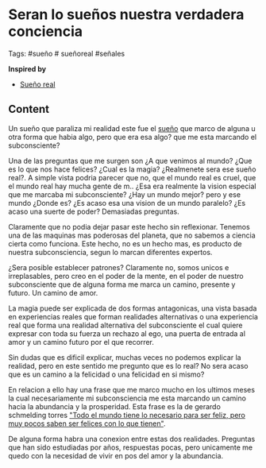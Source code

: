 # Seran lo sueños nuestra verdadera conciencia

Tags: #sueño # sueñoreal #señales

**Inspired by**
- [Sueño real](../../bibliography/notes/20220518081018_un-sueño-real-en-el-palacion-de-una-mujer.md)
  
## Content

Un sueño que paraliza mi realidad este fue el [sueño](../../bibliography/notes/20220518081018_un-sueño-real-en-el-palacion-de-una-mujer.md) que marco de alguna u otra forma que habia algo, pero que era esa algo? que me esta marcando el subconsciente?

Una de las preguntas que me surgen son ¿A que venimos al mundo? ¿Que es lo que nos hace felices? ¿Cual es la magia? ¿Realmenete sera ese sueño real?. A simple vista podria parecer que no, que el mundo real es cruel, que el mundo real hay mucha gente de m.. ¿Esa era realmente la vision especial que me marcaba mi subconsciente? ¿Hay un mundo mejor? pero y ese mundo ¿Donde es? ¿Es acaso esa una vision de un mundo paralelo? ¿Es acaso una suerte de poder? Demasiadas preguntas.

Claramente que no podia dejar pasar este hecho sin reflexionar. Tenemos una de las maquinas mas poderosas del planeta, que no sabemos a ciencia cierta como funciona. Este hecho, no es un hecho mas, es producto de nuestra subconsciencia, segun lo marcan diferentes expertos.

¿Sera posible establecer patrones? Claramente no, somos unicos e irreplasables, pero creo en el poder de la mente, en el poder de nuestro subconsciente que de alguna forma me marca un camino, presente y futuro. Un camino de amor.

La magia puede ser explicada de dos formas antagonicas, una vista basada en experiencias reales que forman realidades alternativas o una experiencia real que forma una realidad alternativa del subconsciente el cual quiere expresar con toda su fuerza un rechazo al ego, una puerta de entrada al amor y un camino futuro por el que recorrer.

Sin dudas que es dificil explicar, muchas veces no podemos explicar la realidad, pero en este sentido me pregunto que es lo real? No sera acaso que es un camino a la felicidad o una felicidad en si mismo? 

En relacion a ello hay una frase que me marco mucho en los ultimos meses la cual necesariamente mi subconsciencia me esta marcando un camino hacia la abundancia y la prosperidad. Esta frase es la de gerardo schmelding torres ["Todo el mundo tiene lo necesario para ser feliz, pero muy pocos saben ser felices con lo que tienen"](../../bibliography/quote/20220518075921_todo-el-mundo-tiene-lo-necesario-para-ser-feliz.md.md). 

De alguna forma habra una conexion entre estas dos realidades. Preguntas que han sido estudiadas por años, respuestas pocas, pero unicamente me quedo con la necesidad de vivir en pos del amor y la abundancia.


